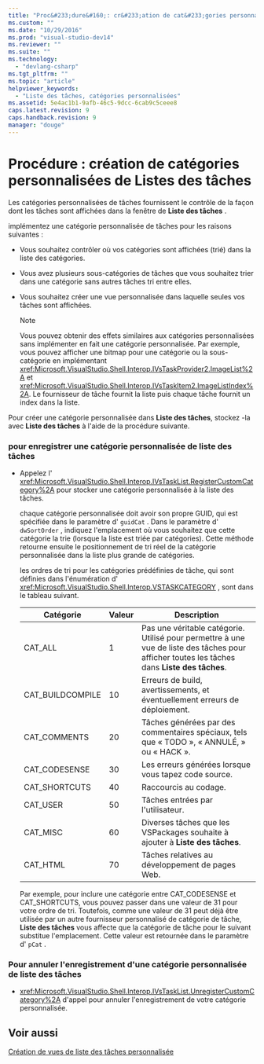 ```yaml
---
title: "Proc&#233;dure&#160;: cr&#233;ation de cat&#233;gories personnalis&#233;es de Listes des t&#226;ches | Microsoft Docs"
ms.custom: ""
ms.date: "10/29/2016"
ms.prod: "visual-studio-dev14"
ms.reviewer: ""
ms.suite: ""
ms.technology: 
  - "devlang-csharp"
ms.tgt_pltfrm: ""
ms.topic: "article"
helpviewer_keywords: 
  - "Liste des tâches, catégories personnalisées"
ms.assetid: 5e4ac1b1-9afb-46c5-9dcc-6cab9c5ceee8
caps.latest.revision: 9
caps.handback.revision: 9
manager: "douge"
---
```

# Proc&#233;dure&#160;: cr&#233;ation de cat&#233;gories personnalis&#233;es de Listes des t&#226;ches
Les catégories personnalisées de tâches fournissent le contrôle de la façon dont les tâches sont affichées dans la fenêtre de **Liste des tâches** .  
  
 implémentez une catégorie personnalisée de tâches pour les raisons suivantes :  
  
-   Vous souhaitez contrôler où vos catégories sont affichées \(trié\) dans la liste des catégories.  
  
-   Vous avez plusieurs sous\-catégories de tâches que vous souhaitez trier dans une catégorie sans autres tâches tri entre elles.  
  
-   Vous souhaitez créer une vue personnalisée dans laquelle seules vos tâches sont affichées.  
  
    > [!NOTE]
    >  Vous pouvez obtenir des effets similaires aux catégories personnalisées sans implémenter en fait une catégorie personnalisée.  Par exemple, vous pouvez afficher une bitmap pour une catégorie ou la sous\-catégorie en implémentant <xref:Microsoft.VisualStudio.Shell.Interop.IVsTaskProvider2.ImageList%2A> et <xref:Microsoft.VisualStudio.Shell.Interop.IVsTaskItem2.ImageListIndex%2A>.  Le fournisseur de tâche fournit la liste puis chaque tâche fournit un index dans la liste.  
  
 Pour créer une catégorie personnalisée dans **Liste des tâches**, stockez \-la avec **Liste des tâches** à l'aide de la procédure suivante.  
  
### pour enregistrer une catégorie personnalisée de liste des tâches  
  
-   Appelez l' <xref:Microsoft.VisualStudio.Shell.Interop.IVsTaskList.RegisterCustomCategory%2A> pour stocker une catégorie personnalisée à la liste des tâches.  
  
     chaque catégorie personnalisée doit avoir son propre GUID, qui est spécifiée dans le paramètre d' `guidCat` .  Dans le paramètre d' `dwSortOrder` , indiquez l'emplacement où vous souhaitez que cette catégorie la trie \(lorsque la liste est triée par catégories\).  Cette méthode retourne ensuite le positionnement de tri réel de la catégorie personnalisée dans la liste plus grande de catégories.  
  
     les ordres de tri pour les catégories prédéfinies de tâche, qui sont définies dans l'énumération d' <xref:Microsoft.VisualStudio.Shell.Interop.VSTASKCATEGORY> , sont dans le tableau suivant.  
  
    |Catégorie|Valeur|Description|  
    |---------------|------------|-----------------|  
    |CAT\_ALL|1|Pas une véritable catégorie.  Utilisé pour permettre à une vue de liste des tâches pour afficher toutes les tâches dans **Liste des tâches**.|  
    |CAT\_BUILDCOMPILE|10|Erreurs de build, avertissements, et éventuellement erreurs de déploiement.|  
    |CAT\_COMMENTS|20|Tâches générées par des commentaires spéciaux, tels que « TODO », « ANNULÉ, » ou « HACK ».|  
    |CAT\_CODESENSE|30|Les erreurs générées lorsque vous tapez code source.|  
    |CAT\_SHORTCUTS|40|Raccourcis au codage.|  
    |CAT\_USER|50|Tâches entrées par l'utilisateur.|  
    |CAT\_MISC|60|Diverses tâches que les VSPackages souhaite à ajouter à **Liste des tâches**.|  
    |CAT\_HTML|70|Tâches relatives au développement de pages Web.|  
  
     Par exemple, pour inclure une catégorie entre CAT\_CODESENSE et CAT\_SHORTCUTS, vous pouvez passer dans une valeur de 31 pour votre ordre de tri.  Toutefois, comme une valeur de 31 peut déjà être utilisée par un autre fournisseur personnalisé de catégorie de tâche, **Liste des tâches** vous affecte que la catégorie de tâche pour le suivant substitue l'emplacement.  Cette valeur est retournée dans le paramètre d' `pCat` .  
  
### Pour annuler l'enregistrement d'une catégorie personnalisée de liste des tâches  
  
-   <xref:Microsoft.VisualStudio.Shell.Interop.IVsTaskList.UnregisterCustomCategory%2A> d'appel pour annuler l'enregistrement de votre catégorie personnalisée.  
  
## Voir aussi  
 [Création de vues de liste des tâches personnalisée](/visual-cpp/misc/creating-custom-task-list-views)